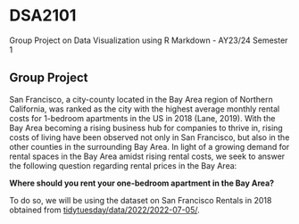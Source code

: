 # DSA2101
Group Project on Data Visualization using R Markdown - AY23/24 Semester 1

## Group Project
San Francisco, a city-county located in the Bay Area region of Northern California, was ranked as the city with the highest average monthly rental costs for 1-bedroom apartments in the US in 2018 (Lane, 2019). With the Bay Area becoming a rising business hub for companies to thrive in, rising costs of living have been observed not only in San Francisco, but also in the other counties in the surrounding Bay Area.
In light of a growing demand for rental spaces in the Bay Area amidst rising rental costs, we seek to answer the following question regarding rental prices in the Bay Area:

**Where should you rent your one-bedroom apartment in the Bay Area?**

To do so, we will be using the dataset on San Francisco Rentals in 2018 obtained from [tidytuesday/data/2022/2022-07-05/](https://github.com/rfordatascience/tidytuesday/blob/master/data/2022/2022-07-05).

